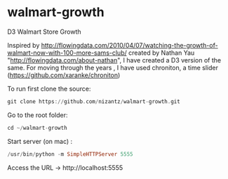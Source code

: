 # walmart-growth
D3 Walmart Store Growth

Inspired by http://flowingdata.com/2010/04/07/watching-the-growth-of-walmart-now-with-100-more-sams-club/
created by Nathan Yau "http://flowingdata.com/about-nathan", I have created a D3 version of the same.
For moving through the years , I have used chroniton, a time slider (https://github.com/xaranke/chroniton)

To run first clone the source:
```haskell
git clone https://github.com/nizantz/walmart-growth.git
```

Go to the root folder:
```haskell
cd ~/walmart-growth
```
Start server (on mac) :
```haskell
/usr/bin/python -m SimpleHTTPServer 5555
```

Access the URL -> http://localhost:5555
